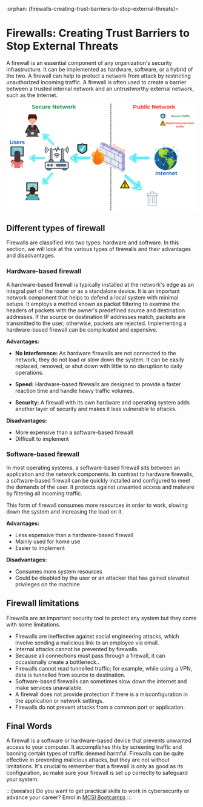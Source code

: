 :orphan:
(firewalls-creating-trust-barriers-to-stop-external-threats)=

# Firewalls: Creating Trust Barriers to Stop External Threats

A firewall is an essential component of any organization's security infrastructure. It can be implemented as hardware, software, or a hybrid of the two. A firewall can help to protect a network from attack by restricting unauthorized incoming traffic. A firewall is often used to create a barrier between a trusted internal network and an untrustworthy external network, such as the Internet.

![trust barriers](images/firewall.png)

## Different types of firewall

Firewalls are classified into two types: hardware and software. In this section, we will look at the various types of firewalls and their advantages and disadvantages.

### Hardware-based firewall

A hardware-based firewall is typically installed at the network's edge as an integral part of the router or as a standalone device. It is an important network component that helps to defend a local system with minimal setups. It employs a method known as packet filtering to examine the headers of packets with the owner's predefined source and destination addresses. If the source or destination IP addresses match, packets are transmitted to the user; otherwise, packets are rejected. Implementing a hardware-based firewall can be complicated and expensive.

**Advantages:**

- **No Interference:** As hardware firewalls are not connected to the network, they do not load or slow down the system. It can be easily replaced, removed, or shut down with little to no disruption to daily operations.

- **Speed:** Hardware-based firewalls are designed to provide a faster reaction time and handle heavy traffic volumes.

- **Security:** A firewall with its own hardware and operating system adds another layer of security and makes it less vulnerable to attacks.

**Disadvantages:**

- More expensive than a software-based firewall
- Difficult to implement

### Software-based firewall

In most operating systems, a software-based firewall sits between an application and the network components. In contrast to hardware firewalls, a software-based firewall can be quickly installed and configured to meet the demands of the user. It protects against unwanted access and malware by filtering all incoming traffic.

This form of firewall consumes more resources in order to work, slowing down the system and increasing the load on it.

**Advantages:**

- Less expensive than a hardware-based firewall
- Mainly used for home use
- Easier to implement

**Disadvantages:**

- Consumes more system resources
- Could be disabled by the user or an attacker that has gained elevated privileges on the machine

## Firewall limitations

Firewalls are an important security tool to protect any system but they come with some limitations.

- Firewalls are ineffective against social engineering attacks, which involve sending a malicious link to an employee via email.
- Internal attacks cannot be prevented by firewalls.
- Because all connections must pass through a firewall, it can occasionally create a bottleneck..
- Firewalls cannot read tunnelled traffic; for example, while using a VPN, data is tunnelled from source to destination.
- Software-based firewalls can sometimes slow down the internet and make services unavailable.
- A firewall does not provide protection if there is a misconfiguration in the application or network settings.
- Firewalls do not prevent attacks from a common port or application.

## Final Words

A firewall is a software or hardware-based device that prevents unwanted access to your computer. It accomplishes this by screening traffic and banning certain types of traffic deemed harmful. Firewalls can be quite effective in preventing malicious attacks, but they are not without limitations. It's crucial to remember that a firewall is only as good as its configuration, so make sure your firewall is set up correctly to safeguard your system.

:::{seealso}
Do you want to get practical skills to work in cybersecurity or advance your career? Enrol in [MCSI Bootcamps](https://www.mosse-institute.com/bootcamps.html)
:::
